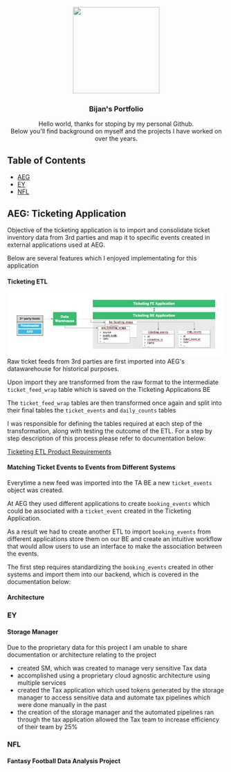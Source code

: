 <p align="center">
  <img width="200" height="200" src="https://media-exp1.licdn.com/dms/image/C4E03AQFr1viytj_VQA/profile-displayphoto-shrink_200_200/0?e=1597881600&v=beta&t=5PTBuTdNqtTcUbtcfeRLDowPjvtODnUS1q7lS8NrY4g">
</p>

<h3 align="center">Bijan's Portfolio</h3>

<p align="center">
  Hello world, thanks for stoping by my personal Github.
  <br>
  Below you'll find background on myself and the projects I have worked on over the years.
</p>

## Table of Contents 

- [AEG](#aeg)
- [EY](#ey)
- [NFL](#nfl)

## AEG: Ticketing Application
Objective of the ticketing application is to import and consolidate ticket inventory data from 3rd parties and map it to specific events created in external applications used at AEG.

Below are several features which I enjoyed implementating for this application

#### Ticketing ETL 
![screenshot](assets/img/Presentation2.jpg)
Raw ticket feeds from 3rd parties are first imported into AEG's datawarehouse for historical purposes.

Upon import they are transformed from the raw format to the intermediate ```ticket_feed_wrap``` table which is saved on the Ticketing Applications BE 

The ```ticket_feed_wrap``` tables are then transformed once again and split into their final tables the ```ticket_events``` and ```daily_counts``` tables

I was responsible for defining the tables required at each step of the transformation, along with testing the outcome of the ETL. For a step by step description of this process please refer to documentation below: 

[Ticketing ETL Product Requirements](https://github.com/bayrami1/work-experience-/blob/master/AEG%20Project/ETL%20Product%20Requirements%20.pdf)

#### Matching Ticket Events to Events from Different Systems
Everytime a new feed was imported into the TA BE a new ```ticket_events``` object was created.

At AEG they used different applications to create ```booking_events``` which could be associated with a ```ticket_event``` created in the Ticketing Application. 

As a result we had to create another ETL to import ```booking_events``` from different applications store them on our BE and create an intuitive workflow that would allow users to use an interface to make the association between the events. 

The first step requires standardizing the ```booking_events``` created in other systems and import them into our backend, which is covered in the documentation below: 



#### Architecture 

### EY
#### Storage Manager 
Due to the proprietary data for this project I am unable to share documentation or architecture relating to the project 
- created SM, which was created to manage very sensitive Tax data 
- accomplished using a proprietary cloud agnostic architecture using multiple services 
- created the Tax application which used tokens generated by the storage manager to access sensitive data and automate tax pipelines which were done manually in the past
- the creation of the storage manager and the automated pipelines ran through the tax application allowed the Tax team to increase efficiency of their team by 25%

### NFL 
#### Fantasy Football Data Analysis Project
